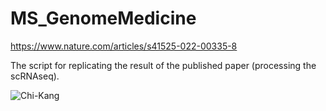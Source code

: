 # MS_GenomeMedicine
https://www.nature.com/articles/s41525-022-00335-8 

The script for replicating the result of the published paper (processing the scRNAseq).  


![Chi-Kang](https://user-images.githubusercontent.com/28743573/194529276-f4f54dfe-49d8-44e6-86ef-486153215ad8.png)
